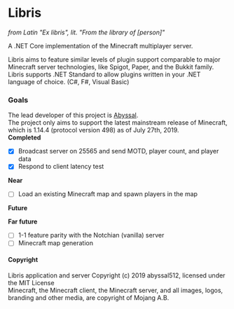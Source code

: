 # Libris
*from Latin "Ex libris", lit. "From the library of [person]"*    
  
A .NET Core implementation of the Minecraft multiplayer server.   
  
Libris aims to feature similar levels of plugin support comparable to major Minecraft server technologies, like Spigot, Paper, and the Bukkit family. Libris supports .NET Standard to allow plugins written in your .NET language of choice. (C#, F#, Visual Basic)

### Goals
The lead developer of this project is [Abyssal](http://github.com/abyssal512).  
The project only aims to support the latest mainstream release of Minecraft, which is 1.14.4 (protocol version 498) as of July 27th, 2019.  
**Completed**
- [x] Broadcast server on 25565 and send MOTD, player count, and player data
- [x] Respond to client latency test
  
**Near**
- [ ] Load an existing Minecraft map and spawn players in the map
  
**Future**
  
**Far future**
- [ ] 1-1 feature parity with the Notchian (vanilla) server
- [ ] Minecraft map generation

#### Copyright
Libris application and server Copyright (c) 2019 abyssal512, licensed under the MIT License  
Minecraft, the Minecraft client, the Minecraft server, and all images, logos, branding and other media, are copyright of Mojang A.B.
